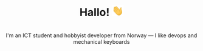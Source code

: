 <h1 align="center">Hallo! <img src="https://raw.githubusercontent.com/runarsf/runarsf/master/assets/hi.gif" width="30px"></h1>

<br>

<div align="center">I'm an ICT student and hobbyist developer from Norway — I like devops and mechanical keyboards</div>
